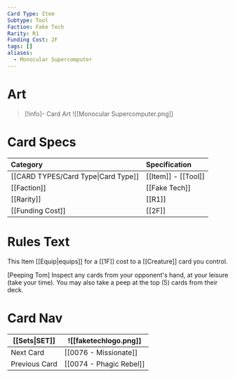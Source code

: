 ```yaml
---
Card Type: Item
Subtype: Tool
Faction: Fake Tech
Rarity: R1
Funding Cost: 2F
tags: []
aliases:
  - Monocular Supercomputer
---
```

# Art

> [!info]- Card Art
> ![[Monocular Supercomputer.png]]

# Card Specs

| Category | Specification| 
| :--- | :--- |
| [[CARD TYPES/Card Type\|Card Type]] | [[Item]] - [[Tool]] |  
| [[Faction]] | [[Fake Tech]] |  
| [[Rarity]] | [[R1]] |  
| [[Funding Cost]] | [[2F]] |  

# Rules Text  

This Item [[Equip|equips]] for a [[1F]] cost to a [[Creature]] card you control.  

[Peeping Tom] Inspect any cards from your opponent's hand, at your leisure (take your time). You may also take a peep at the top (5) cards from their deck.  

# Card Nav

| [[Sets\|SET]]           | ![[faketechlogo.png]]          |
| ------------- | ------------------------------ |
| Next Card     | [[0076 - Missionate]] |
| Previous Card | [[0074 - Phagic Rebel]]         |


